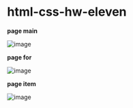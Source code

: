 # html-css-hw-eleven

**page main**  

![image](https://github.com/ScherbakovM/html-css-hw-eleven/assets/109952823/037d12ee-90f6-464f-8fef-9b9d9797bc12)

**page for**   

![image](https://github.com/ScherbakovM/html-css-hw-eleven/assets/109952823/eb3f4d26-dcdd-4c4c-a8f0-10f09e99e841)


**page item**

![image](https://github.com/ScherbakovM/html-css-hw-eleven/assets/109952823/add7c0ec-3249-4a46-96b0-d4a2a3d768ba)

